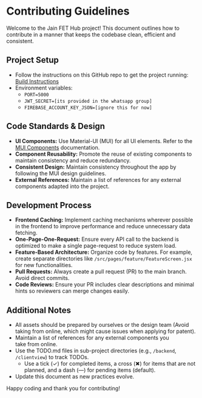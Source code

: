 # Contributing Guidelines

Welcome to the Jain FET Hub project! This document outlines how to contribute in a manner that keeps the codebase clean, efficient and consistent.

## Project Setup
- Follow the instructions on this GitHub repo to get the project running: [Build Instructions](/README.md#build)
- Environment variables:
  - `PORT=5000`
  - `JWT_SECRET=[its provided in the whatsapp group]`
  - `FIREBASE_ACCOUNT_KEY_JSON=[ignore this for now]`

## Code Standards & Design
- **UI Components:** Use Material-UI (MUI) for all UI elements. Refer to the [MUI Components](https://mui.com/material-ui/all-components/) documentation.
- **Component Reusability:** Promote the reuse of existing components to maintain consistency and reduce redundancy.
- **Consistent Design:** Maintain consistency throughout the app by following the MUI design guidelines.
- **External References:** Maintain a list of references for any external components adapted into the project.

## Development Process
- **Frontend Caching:** Implement caching mechanisms wherever possible in the frontend to improve performance and reduce unnecessary data fetching.
- **One-Page-One-Request:** Ensure every API call to the backend is optimized to make a single page-request to reduce system load.
- **Feature-Based Architecture:** Organize code by features. For example, create separate directories like `/src/pages/feature/FeatureScreen.jsx` for new functionalities.
- **Pull Requests:** Always create a pull request (PR) to the main branch. Avoid direct commits.
- **Code Reviews:** Ensure your PR includes clear descriptions and minimal hints so reviewers can merge changes easily.

## Additional Notes
- All assets should be prepared by ourselves or the design team (Avoid taking from online, which might cause issues when applying for patent).
- Maintain a list of references for any external components you take from online.
- Use the TODO.md files in sub-project directories (e.g., `/backend`, `/clientview`) to track TODOs.
  - Use a tick (✓) for completed items, a cross (✖) for items that are not planned, and a dash (—) for pending items (default).
- Update this document as new practices evolve.

Happy coding and thank you for contributing!

